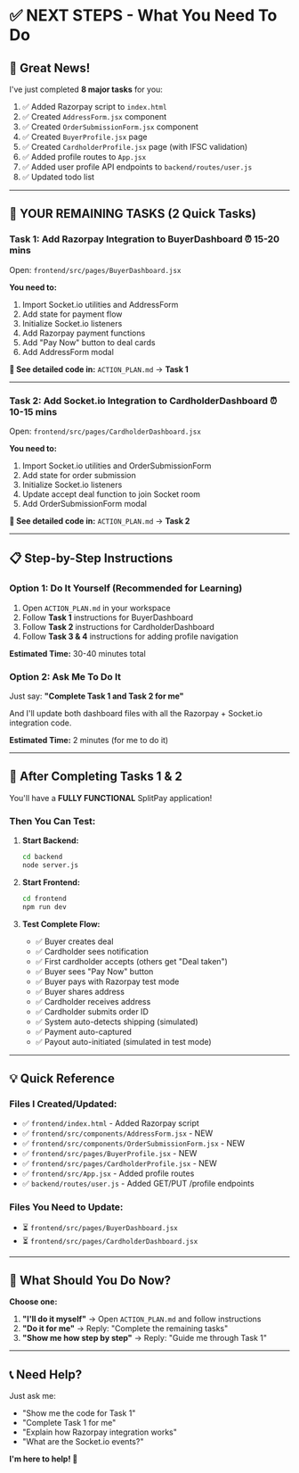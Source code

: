 # ✅ NEXT STEPS - What You Need To Do

## 🎉 **Great News!**

I've just completed **8 major tasks** for you:

1. ✅ Added Razorpay script to `index.html`
2. ✅ Created `AddressForm.jsx` component
3. ✅ Created `OrderSubmissionForm.jsx` component  
4. ✅ Created `BuyerProfile.jsx` page
5. ✅ Created `CardholderProfile.jsx` page (with IFSC validation)
6. ✅ Added profile routes to `App.jsx`
7. ✅ Added user profile API endpoints to `backend/routes/user.js`
8. ✅ Updated todo list

---

## 🚀 **YOUR REMAINING TASKS** (2 Quick Tasks)

### **Task 1: Add Razorpay Integration to BuyerDashboard** ⏰ 15-20 mins

Open: `frontend/src/pages/BuyerDashboard.jsx`

**You need to:**
1. Import Socket.io utilities and AddressForm
2. Add state for payment flow
3. Initialize Socket.io listeners
4. Add Razorpay payment functions
5. Add "Pay Now" button to deal cards
6. Add AddressForm modal

**📄 See detailed code in:** `ACTION_PLAN.md` → **Task 1**

---

### **Task 2: Add Socket.io Integration to CardholderDashboard** ⏰ 10-15 mins

Open: `frontend/src/pages/CardholderDashboard.jsx`

**You need to:**
1. Import Socket.io utilities and OrderSubmissionForm
2. Add state for order submission
3. Initialize Socket.io listeners
4. Update accept deal function to join Socket room
5. Add OrderSubmissionForm modal

**📄 See detailed code in:** `ACTION_PLAN.md` → **Task 2**

---

## 📋 **Step-by-Step Instructions**

### **Option 1: Do It Yourself (Recommended for Learning)**

1. Open `ACTION_PLAN.md` in your workspace
2. Follow **Task 1** instructions for BuyerDashboard
3. Follow **Task 2** instructions for CardholderDashboard
4. Follow **Task 3 & 4** instructions for adding profile navigation

**Estimated Time:** 30-40 minutes total

### **Option 2: Ask Me To Do It**

Just say: **"Complete Task 1 and Task 2 for me"**

And I'll update both dashboard files with all the Razorpay + Socket.io integration code.

**Estimated Time:** 2 minutes (for me to do it)

---

## 🎯 **After Completing Tasks 1 & 2**

You'll have a **FULLY FUNCTIONAL** SplitPay application! 

### **Then You Can Test:**

1. **Start Backend:**
   ```bash
   cd backend
   node server.js
   ```

2. **Start Frontend:**
   ```bash
   cd frontend
   npm run dev
   ```

3. **Test Complete Flow:**
   - ✅ Buyer creates deal
   - ✅ Cardholder sees notification
   - ✅ First cardholder accepts (others get "Deal taken")
   - ✅ Buyer sees "Pay Now" button
   - ✅ Buyer pays with Razorpay test mode
   - ✅ Buyer shares address
   - ✅ Cardholder receives address
   - ✅ Cardholder submits order ID
   - ✅ System auto-detects shipping (simulated)
   - ✅ Payment auto-captured
   - ✅ Payout auto-initiated (simulated in test mode)

---

## 💡 **Quick Reference**

### **Files I Created/Updated:**
- ✅ `frontend/index.html` - Added Razorpay script
- ✅ `frontend/src/components/AddressForm.jsx` - NEW
- ✅ `frontend/src/components/OrderSubmissionForm.jsx` - NEW
- ✅ `frontend/src/pages/BuyerProfile.jsx` - NEW
- ✅ `frontend/src/pages/CardholderProfile.jsx` - NEW
- ✅ `frontend/src/App.jsx` - Added profile routes
- ✅ `backend/routes/user.js` - Added GET/PUT /profile endpoints

### **Files You Need to Update:**
- ⏳ `frontend/src/pages/BuyerDashboard.jsx`
- ⏳ `frontend/src/pages/CardholderDashboard.jsx`

---

## 🤔 **What Should You Do Now?**

**Choose one:**

1. **"I'll do it myself"** → Open `ACTION_PLAN.md` and follow instructions
2. **"Do it for me"** → Reply: "Complete the remaining tasks"
3. **"Show me how step by step"** → Reply: "Guide me through Task 1"

---

## 📞 **Need Help?**

Just ask me:
- "Show me the code for Task 1"
- "Complete Task 1 for me"
- "Explain how Razorpay integration works"
- "What are the Socket.io events?"

**I'm here to help! 🚀**
